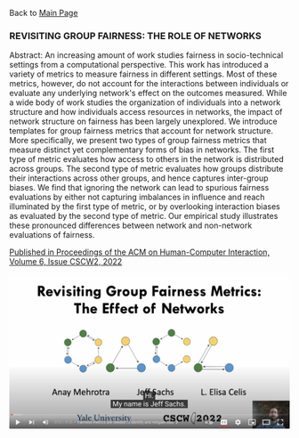 Back to [Main Page](https://github.com/jsachs802/research_overview/blob/main/README.md)

### REVISITING GROUP FAIRNESS: THE ROLE OF NETWORKS


Abstract: An increasing amount of work studies fairness in socio-technical settings from a computational perspective. This work has introduced a variety of metrics to measure fairness in different settings. Most of these metrics, however, do not account for the interactions between individuals or evaluate any underlying network's effect on the outcomes measured. While a wide body of work studies the organization of individuals into a network structure and how individuals access resources in networks, the impact of network structure on fairness has been largely unexplored. We introduce templates for group fairness metrics that account for network structure. More specifically, we present two types of group fairness metrics that measure distinct yet complementary forms of bias in networks. The first type of metric evaluates how access to others in the network is distributed across groups. The second type of metric evaluates how groups distribute their interactions across other groups, and hence captures inter-group biases. We find that ignoring the network can lead to spurious fairness evaluations by either not capturing imbalances in influence and reach illuminated by the first type of metric, or by overlooking interaction biases as evaluated by the second type of metric. Our empirical study illustrates these pronounced differences between network and non-network evaluations of fairness.

[Published in Proceedings of the ACM on Human-Computer Interaction, Volume 6, Issue CSCW2, 2022](https://dl.acm.org/doi/abs/10.1145/3555100)

[![Proceedings Youtube Presentation](https://github.com/jsachs802/research_overview/blob/main/group_fairness/group_fair_vid.png)](https://www.youtube.com/watch?v=MmvGPqtfr3M)
